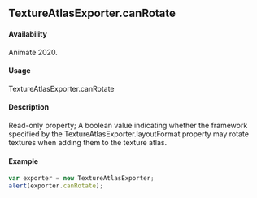 ## TextureAtlasExporter.canRotate

#### Availability

Animate 2020.

#### Usage

TextureAtlasExporter.canRotate

#### Description

Read-only property; A boolean value indicating whether the framework specified by the
TextureAtlasExporter.layoutFormat property may rotate textures when adding them to the texture atlas.

#### Example

``` javascript
var exporter = new TextureAtlasExporter;
alert(exporter.canRotate);
````
